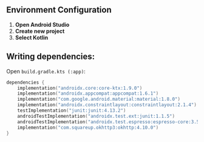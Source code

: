 ## Environment Configuration

1. **Open Android Studio**
2. **Create new project**
3. **Select Kotlin**

## Writing dependencies:

Open `build.gradle.kts (:app)`:
```kotlin
dependencies {
    implementation("androidx.core:core-ktx:1.9.0")
    implementation("androidx.appcompat:appcompat:1.6.1")
    implementation("com.google.android.material:material:1.8.0")
    implementation("androidx.constraintlayout:constraintlayout:2.1.4")
    testImplementation("junit:junit:4.13.2")
    androidTestImplementation("androidx.test.ext:junit:1.1.5")
    androidTestImplementation("androidx.test.espresso:espresso-core:3.5.1")
    implementation("com.squareup.okhttp3:okhttp:4.10.0")
}



